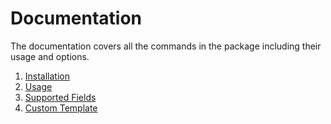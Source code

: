 
# Documentation

The documentation covers all the commands in the package including their usage and options.

1. [Installation](installation.md)
2. [Usage](usage.md)
3. [Supported Fields](fields.md)
4. [Custom Template](template.md)
